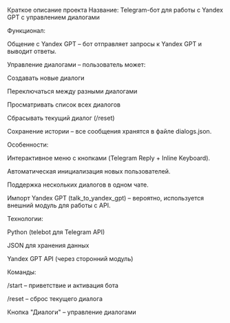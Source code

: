 Краткое описание проекта
Название: Telegram-бот для работы с Yandex GPT с управлением диалогами

Функционал:

Общение с Yandex GPT – бот отправляет запросы к Yandex GPT и выводит ответы.

Управление диалогами – пользователь может:

Создавать новые диалоги

Переключаться между разными диалогами

Просматривать список всех диалогов

Сбрасывать текущий диалог (/reset)

Сохранение истории – все сообщения хранятся в файле dialogs.json.

Особенности:

Интерактивное меню с кнопками (Telegram Reply + Inline Keyboard).

Автоматическая инициализация новых пользователей.

Поддержка нескольких диалогов в одном чате.

Импорт Yandex GPT (talk_to_yandex_gpt) – вероятно, используется внешний модуль для работы с API.

Технологии:

Python (telebot для Telegram API)

JSON для хранения данных

Yandex GPT API (через сторонний модуль)

Команды:

/start – приветствие и активация бота

/reset – сброс текущего диалога

Кнопка "Диалоги" – управление диалогами
